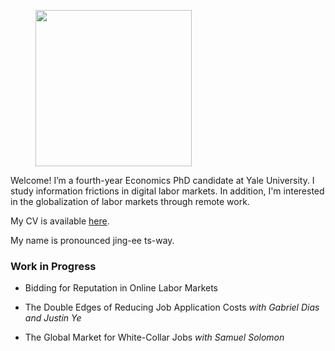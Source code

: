 
<figure>
  <img src="images/portrait.jpg" width="250" >
</figure>


Welcome! I’m a fourth-year Economics PhD candidate at Yale University. I study information frictions in digital labor markets. In addition, I'm interested in the globalization of labor markets through remote work. 

My CV is available [here](/resume.pdf). 

My name is pronounced jing-ee ts-way.

### Work in Progress

* Bidding for Reputation in Online Labor Markets

* The Double Edges of Reducing Job Application Costs *with Gabriel Dias and Justin Ye*

* The Global Market for White-Collar Jobs *with Samuel Solomon*

